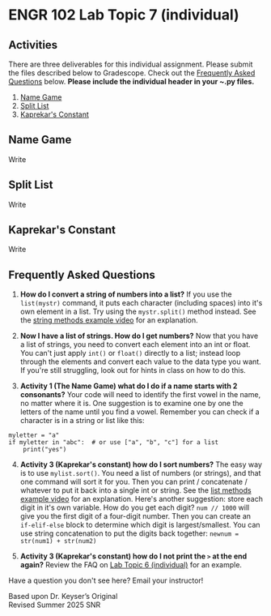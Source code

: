 # ENGR 102 Lab Topic 7 (individual)

## Activities
There are three deliverables for this individual assignment. Please submit the files described below to Gradescope. Check out the [Frequently Asked Questions](#frequently-asked-questions) below. **Please include the individual header in your ~.py files.**

1. [Name Game](#name-game)
2. [Split List](#split-list)
3. [Kaprekar's Constant](#kaprekars-constant)

## Name Game
Write

## Split List
Write

## Kaprekar's Constant
Write

## Frequently Asked Questions
1. **How do I convert a string of numbers into a list?** If you use the `list(mystr)` command, it puts each character (including spaces) into it's own element in a list. Try using the `mystr.split()` method instead. See the [string methods example video](https://mediasite.tamu.edu/Mediasite/Play/8a3a9b890cdb456e8e53a3b90d4c43f91d) for an explanation.

2. **Now I have a list of strings. How do I get numbers?** Now that you have a list of strings, you need to convert each element into an int or float. You can't just apply `int()` or `float()` directly to a list; instead loop through the elements and convert each value to the data type you want. If you're still struggling, look out for hints in class on how to do this.

3. **Activity 1 (The Name Game) what do I do if a name starts with 2 consonants?** Your code will need to identify the first vowel in the name, no matter where it is. One suggestion is to examine one by one the letters of the name until you find a vowel. Remember you can check if a character is in a string or list like this:
```
myletter = "a"
if myletter in "abc":  # or use ["a", "b", "c"] for a list
    print("yes")
```
4. **Activity 3 (Kaprekar's constant) how do I sort numbers?** The easy way is to use `mylist.sort()`. You need a list of numbers (or strings), and that one command will sort it for you. Then you can print / concatenate / whatever to put it back into a single int or string. See the [list methods example video](https://mediasite.tamu.edu/Mediasite/Play/5e303a579dab4a769cb7ed9e732f68491d) for an explanation. Here's another suggestion: store each digit in it's own variable. How do you get each digit? `num // 1000` will give you the first digit of a four-digit number. Then you can create an `if-elif-else` block to determine which digit is largest/smallest. You can use string concatenation to put the digits back together: `newnum = str(num1) + str(num2)`

5. **Activity 3 (Kaprekar's constant) how do I not print the `>` at the end again?** Review the FAQ on [Lab Topic 6 (individual)](https://github.com/tamu-edu-students/engr-102-lab-6-individual) for an example.

Have a question you don't see here? Email your instructor!

Based upon Dr. Keyser’s Original<br/>
Revised Summer 2025 SNR
